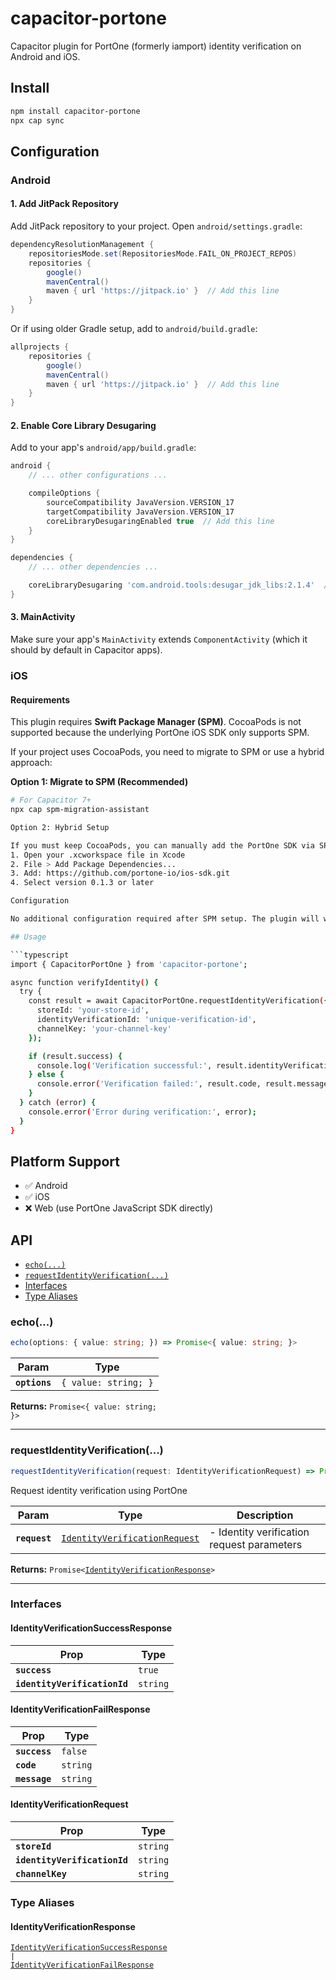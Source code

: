 # capacitor-portone

Capacitor plugin for PortOne (formerly iamport) identity verification on Android and iOS.

## Install

```bash
npm install capacitor-portone
npx cap sync
```

## Configuration

### Android

#### 1. Add JitPack Repository

Add JitPack repository to your project. Open `android/settings.gradle`:

```gradle
dependencyResolutionManagement {
    repositoriesMode.set(RepositoriesMode.FAIL_ON_PROJECT_REPOS)
    repositories {
        google()
        mavenCentral()
        maven { url 'https://jitpack.io' }  // Add this line
    }
}
```

Or if using older Gradle setup, add to `android/build.gradle`:

```gradle
allprojects {
    repositories {
        google()
        mavenCentral()
        maven { url 'https://jitpack.io' }  // Add this line
    }
}
```

#### 2. Enable Core Library Desugaring

Add to your app's `android/app/build.gradle`:

```gradle
android {
    // ... other configurations ...

    compileOptions {
        sourceCompatibility JavaVersion.VERSION_17
        targetCompatibility JavaVersion.VERSION_17
        coreLibraryDesugaringEnabled true  // Add this line
    }
}

dependencies {
    // ... other dependencies ...

    coreLibraryDesugaring 'com.android.tools:desugar_jdk_libs:2.1.4'  // Add this line
}
```

#### 3. MainActivity

Make sure your app's `MainActivity` extends `ComponentActivity` (which it should by default in Capacitor apps).

### iOS

#### Requirements

This plugin requires **Swift Package Manager (SPM)**. CocoaPods is not supported because the underlying PortOne iOS SDK only supports SPM.

If your project uses CocoaPods, you need to migrate to SPM or use a hybrid approach:

**Option 1: Migrate to SPM (Recommended)**
```bash
# For Capacitor 7+
npx cap spm-migration-assistant

Option 2: Hybrid Setup

If you must keep CocoaPods, you can manually add the PortOne SDK via SPM in Xcode:
1. Open your .xcworkspace file in Xcode
2. File > Add Package Dependencies...
3. Add: https://github.com/portone-io/ios-sdk.git
4. Select version 0.1.3 or later

Configuration

No additional configuration required after SPM setup. The plugin will work out of the box.

## Usage

```typescript
import { CapacitorPortOne } from 'capacitor-portone';

async function verifyIdentity() {
  try {
    const result = await CapacitorPortOne.requestIdentityVerification({
      storeId: 'your-store-id',
      identityVerificationId: 'unique-verification-id',
      channelKey: 'your-channel-key'
    });

    if (result.success) {
      console.log('Verification successful:', result.identityVerificationId);
    } else {
      console.error('Verification failed:', result.code, result.message);
    }
  } catch (error) {
    console.error('Error during verification:', error);
  }
}
```

## Platform Support

- ✅ Android
- ✅ iOS
- ❌ Web (use PortOne JavaScript SDK directly)

## API

<docgen-index>

* [`echo(...)`](#echo)
* [`requestIdentityVerification(...)`](#requestidentityverification)
* [Interfaces](#interfaces)
* [Type Aliases](#type-aliases)

</docgen-index>

<docgen-api>
<!--Update the source file JSDoc comments and rerun docgen to update the docs below-->

### echo(...)

```typescript
echo(options: { value: string; }) => Promise<{ value: string; }>
```

| Param         | Type                            |
| ------------- | ------------------------------- |
| **`options`** | <code>{ value: string; }</code> |

**Returns:** <code>Promise&lt;{ value: string; }&gt;</code>

--------------------


### requestIdentityVerification(...)

```typescript
requestIdentityVerification(request: IdentityVerificationRequest) => Promise<IdentityVerificationResponse>
```

Request identity verification using PortOne

| Param         | Type                                                                                | Description                                |
| ------------- | ----------------------------------------------------------------------------------- | ------------------------------------------ |
| **`request`** | <code><a href="#identityverificationrequest">IdentityVerificationRequest</a></code> | - Identity verification request parameters |

**Returns:** <code>Promise&lt;<a href="#identityverificationresponse">IdentityVerificationResponse</a>&gt;</code>

--------------------


### Interfaces


#### IdentityVerificationSuccessResponse

| Prop                         | Type                |
| ---------------------------- | ------------------- |
| **`success`**                | <code>true</code>   |
| **`identityVerificationId`** | <code>string</code> |


#### IdentityVerificationFailResponse

| Prop          | Type                |
| ------------- | ------------------- |
| **`success`** | <code>false</code>  |
| **`code`**    | <code>string</code> |
| **`message`** | <code>string</code> |


#### IdentityVerificationRequest

| Prop                         | Type                |
| ---------------------------- | ------------------- |
| **`storeId`**                | <code>string</code> |
| **`identityVerificationId`** | <code>string</code> |
| **`channelKey`**             | <code>string</code> |


### Type Aliases


#### IdentityVerificationResponse

<code><a href="#identityverificationsuccessresponse">IdentityVerificationSuccessResponse</a> | <a href="#identityverificationfailresponse">IdentityVerificationFailResponse</a></code>

</docgen-api>
